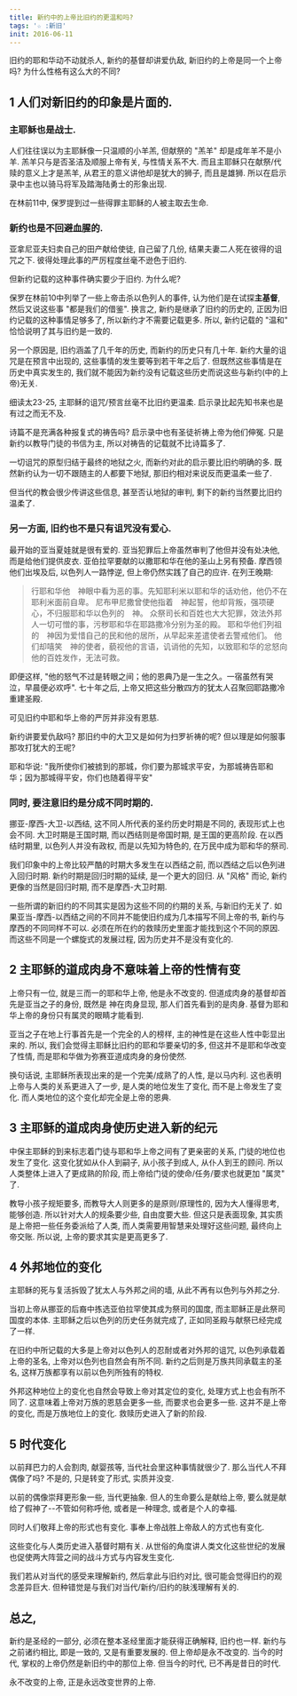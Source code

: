 ```yaml
---
title: 新约中的上帝比旧约的更温和吗?
tags: '☆ :新旧'
init: 2016-06-11
---
```


旧约的耶和华动不动就杀人, 新约的基督却讲爱仇敌, 新旧约的上帝是同一个上帝吗? 为什么性格有这么大的不同?

1 人们对新旧约的印象是片面的.
-----------------------------

### 主耶稣也是战士.

人们往往误以为主耶稣像一只温顺的小羊羔, 但献祭的 "羔羊" 却是成年羊不是小羊. 羔羊只与是否圣洁及顺服上帝有关, 与性情关系不大. 而且主耶稣只在献祭/代赎的意义上才是羔羊, 从君王的意义讲他却是犹大的狮子, 而且是雄狮. 所以在启示录中主也以骑马将军及踏海陆勇士的形象出现.

在林前11中, 保罗提到过一些得罪主耶稣的人被主取去生命.

### 新约也是不回避血腥的.

亚拿尼亚夫妇卖自己的田产献给使徒, 自己留了几份, 结果夫妻二人死在彼得的诅咒之下. 彼得处理此事的严厉程度丝毫不逊色于旧约.

但新约记载的这种事件确实要少于旧约. 为什么呢?

保罗在林前10中列举了一些上帝击杀以色列人的事件, 认为他们是在试探**主基督**, 然后又说这些事 "都是我们的借鉴". 换言之, 新约是继承了旧约的历史的, 正因为旧约记载的这种事情足够多了, 所以新约才不需要记载更多. 所以, 新约记载的 "温和" 恰恰说明了其与旧约是一致的.

另一个原因是, 旧约涵盖了几千年的历史, 而新约的历史只有几十年. 新约大量的诅咒是在预言中出现的, 这些事情的发生要等到若干年之后了. 但既然这些事情是在历史中真实发生的, 我们就不能因为新约没有记载这些历史而说这些与新约(中的上帝)无关.

细读太23-25, 主耶稣的诅咒/预言丝毫不比旧约更温柔.
启示录比起先知书来也是有过之而无不及.

诗篇不是充满各种报复式的祷告吗? 启示录中也有圣徒祈祷上帝为他们伸冤. 只是新约以教导门徒的书信为主, 所以对祷告的记载就不比诗篇多了.

一切诅咒的原型归结于最终的地狱之火, 而新约对此的启示要比旧约明确的多. 既然新约认为一切不跟随主的人都要下地狱, 那旧约相对来说反而更温柔一些了.

但当代的教会很少传讲这些信息, 甚至否认地狱的审判, 剩下的新约当然要比旧约温柔了.

### 另一方面, 旧约也不是只有诅咒没有爱心.

最开始的亚当夏娃就是很有爱的. 亚当犯罪后上帝虽然审判了他但并没有处决他, 而是给他们提供皮衣. 亚伯拉罕要献的以撒耶和华在他的圣山上另有预备. 摩西领他们出埃及后, 以色列人一路悖逆, 但上帝仍然实践了自己的应许. 在列王晚期:

> 行耶和华他　神眼中看为恶的事。先知耶利米以耶和华的话劝他，他仍不在耶利米面前自卑。
尼布甲尼撒曾使他指着　神起誓，他却背叛，强项硬心，不归服耶和华以色列的　神。
众祭司长和百姓也大大犯罪，效法外邦人一切可憎的事，污秽耶和华在耶路撒冷分别为圣的殿。
耶和华他们列祖的　神因为爱惜自己的民和他的居所，从早起来差遣使者去警戒他们。
他们却嘻笑　神的使者，藐视他的言语，讥诮他的先知，以致耶和华的忿怒向他的百姓发作，无法可救。

即便这样, "他的怒气不过是转眼之间；他的恩典乃是一生之久。一宿虽然有哭泣，早晨便必欢呼". 七十年之后, 上帝又把这些分散四方的犹太人召聚回耶路撒冷重建圣殿.

可见旧约中耶和华上帝的严厉并非没有恩慈.

新约讲要爱仇敌吗? 那旧约中的大卫又是如何为扫罗祈祷的呢? 但以理是如何服事那攻打犹大的王呢?

耶和华说: "我所使你们被掳到的那城，你们要为那城求平安，为那城祷告耶和华；因为那城得平安，你们也随着得平安"

### 同时, 要注意旧约是分成不同时期的.

挪亚-摩西-大卫-以西结, 这不同人所代表的圣约历史时期是不同的, 表现形式上也会不同. 大卫时期是王国时期,  而以西结则是帝国时期, 是王国的更高阶段. 在以西结时期里, 以色列人并没有政权, 而是以先知为特色的, 在万民中成为耶和华的祭司.

我们印象中的上帝比较严酷的时期大多发生在以西结之前, 而以西结之后以色列进入回归时期. 新约时期是回归时期的延续, 是一个更大的回归. 从 "风格" 而论, 新约更像的当然是回归时期, 而不是摩西-大卫时期.

一些所谓的新旧约的不同其实是因为这些不同的约期的关系, 与新旧约无关了. 如果亚当-摩西-以西结之间的不同并不能使旧约成为几本描写不同上帝的书, 新约与摩西的不同同样不可以. 必须在所在约的救赎历史里面才能找到这个不同的原因. 而这些不同是一个螺旋式的发展过程, 因为历史并不是没有变化的.

2 主耶稣的道成肉身不意味着上帝的性情有变
-----------------------------------------

上帝只有一位, 就是三而一的耶和华上帝, 他是永不改变的. 但道成肉身的基督却首先是亚当之子的身份, 既然是 神在肉身显现, 那人们首先看到的是肉身. 基督为耶和华上帝的身份只有属灵的眼睛才能看到.

亚当之子在地上行事首先是一个完全的人的榜样, 主的神性是在这些人性中彰显出来的. 所以, 我们会觉得主耶稣比旧约的耶和华要亲切的多, 但这并不是耶和华改变了性情, 而是耶和华做为弥赛亚道成肉身的身份使然.

换句话说, 主耶稣所表现出来的是一个完美/成熟了的人性, 是以马内利. 这也表明上帝与人类的关系更进入了一步, 是人类的地位发生了变化, 而不是上帝发生了变化. 而人类地位的这个变化却完全是上帝的恩典.

3 主耶稣的道成肉身使历史进入新的纪元
--------------------------------

中保主耶稣的到来标志着门徒与耶和华上帝之间有了更亲密的关系, 门徒的地位也发生了变化. 这变化犹如从仆人到嗣子, 从小孩子到成人, 从仆人到王的顾问. 所以人类整体上进入了更成熟的阶段, 而上帝给门徒的使命/任务/要求也就更加 "属灵" 了.

教导小孩子规矩要多, 而教导大人则更多的是原则/原理性的, 因为大人懂得思考, 能够创造. 所以针对大人的规条要少些, 自由度要大些. 但这只是表面现象, 其实质是上帝把一些任务委派给了人类, 而人类需要用智慧来处理好这些问题, 最终向上帝交账. 所以说, 上帝的要求其实是更高更多了.

4 外邦地位的变化
----------------------------

主耶稣的死与复活拆毁了犹太人与外邦之间的墙, 从此不再有以色列与外邦之分.

当初上帝从挪亚的后裔中拣选亚伯拉罕使其成为祭司的国度, 而主耶稣正是此祭司国度的本体. 主耶稣之后以色列的历史任务就完成了, 正如同圣殿与献祭已经完成了一样.

在旧约中所记载的大多是上帝对以色列人的忍耐或者对外邦的诅咒, 以色列承载着上帝的圣名, 上帝对以色列也自然会有所不同. 新约之后则是万族共同承载主的圣名, 这样万族都享有以前以色列所独有的特权.

外邦这种地位上的变化也自然会导致上帝对其定位的变化, 处理方式上也会有所不同了. 这意味着上帝对万族的恩慈会更多一些, 而要求也会更多一些. 这并不是上帝的变化, 而是万族地位上的变化. 救赎历史进入了新的阶段.


5 时代变化
------------------------

以前拜巴力的人会割肉, 献婴孩等, 当代社会里这种事情就很少了. 那么当代人不拜偶像了吗? 不是的, 只是转变了形式, 实质并没变.

以前的偶像崇拜更形象一些, 当代更抽象. 但人的生命要么是献给上帝, 要么就是献给了假神了--不管如何称呼他, 或者是一种理念, 或者是个人的幸福.

同时人们敬拜上帝的形式也有变化. 事奉上帝战胜上帝敌人的方式也有变化.

这些变化与人类历史进入基督时期有关. 从世俗的角度讲人类文化这些世纪的发展也促使两大阵营之间的战斗方式与内容发生变化.

我们若从对当代的感受来理解新约, 然后拿此与旧约对比, 很可能会觉得旧约的观念差异巨大. 但种错觉是与我们对当代/新约/旧约的肤浅理解有关的.

总之,
-------------

新约是圣经的一部分, 必须在整本圣经里面才能获得正确解释, 旧约也一样. 新约与之前诸约相比, 即是一致的, 又是有重要发展的. 但上帝却是永不改变的. 当今的时代, 掌权的上帝仍然是新旧约中的那位上帝. 但当今的时代, 已不再是昔日的时代.

永不改变的上帝, 正是永远改变世界的上帝.

